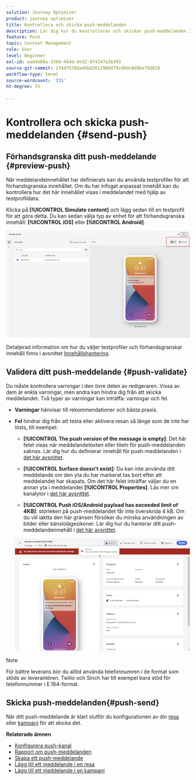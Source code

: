 ```yaml
---
solution: Journey Optimizer
product: journey optimizer
title: Kontrollera och skicka push-meddelanden
description: Lär dig hur du kontrollerar och skickar push-meddelanden i Journey Optimizer
feature: Push
topic: Content Management
role: User
level: Beginner
exl-id: aad4e08a-3369-454d-9e32-974347a3b393
source-git-commit: 27447578dad6bd2612989d79cd0dc8ddbe78d629
workflow-type: tm+mt
source-wordcount: '331'
ht-degree: 1%

---
```


# Kontrollera och skicka push-meddelanden {#send-push}

## Förhandsgranska ditt push-meddelande {#preview-push}

När meddelandeinnehållet har definierats kan du använda testprofiler för att förhandsgranska innehållet. Om du har infogat anpassat innehåll kan du kontrollera hur det här innehållet visas i meddelandet med hjälp av testprofildata.

Klicka på **[!UICONTROL Simulate content]** och lägg sedan till en testprofil för att göra detta. Du kan sedan välja typ av enhet för att förhandsgranska innehåll: **[!UICONTROL iOS]** eller **[!UICONTROL Android]**.

![](assets/push_preview_3.png)

Detaljerad information om hur du väljer testprofiler och förhandsgranskar innehåll finns i avsnittet [Innehållshantering](../content-management/preview-test.md).

## Validera ditt push-meddelande {#push-validate}

Du måste kontrollera varningar i den övre delen av redigeraren. Vissa av dem är enkla varningar, men andra kan hindra dig från att skicka meddelandet. Två typer av varningar kan inträffa: varningar och fel.

* **Varningar** hänvisar till rekommendationer och bästa praxis.

* **Fel** hindrar dig från att testa eller aktivera resan så länge som de inte har lösts, till exempel:

   * **[!UICONTROL The push version of the message is empty]**: Det här felet visas när meddelandetexten eller titeln för push-meddelanden saknas. Lär dig hur du definierar innehåll för push-meddelanden i [det här avsnittet](create-push.md).

   * **[!UICONTROL Surface doesn't exist]**: Du kan inte använda ditt meddelande om den yta du har markerat tas bort efter att meddelandet har skapats. Om det här felet inträffar väljer du en annan yta i meddelandet **[!UICONTROL Properties]**. Läs mer om kanalytor i [det här avsnittet](../configuration/channel-surfaces.md).

   * **[!UICONTROL Push iOS/Android payload has exceeded limit of 4KB]**: storleken på push-meddelandet får inte överskrida 4 kB. Om du vill iaktta den här gränsen försöker du minska användningen av bilder eller känslolägesikoner. Lär dig hur du hanterar ditt push-meddelandeinnehåll i [det här avsnittet](../push/create-push.md).

  ![](assets/push_alert.png)


>[!NOTE]
>
> För bättre leverans bör du alltid använda telefonnumren i de format som stöds av leverantören. Twilio och Sinch har till exempel bara stöd för telefonnummer i E.164-format.

## Skicka push-meddelanden{#push-send}

När ditt push-meddelande är klart slutför du konfigurationen av din [resa](../building-journeys/journey-gs.md) eller [kampanj](../campaigns/create-campaign.md) för att skicka det.

**Relaterade ämnen**

* [Konfigurera push-kanal](push-configuration.md)
* [Rapport om push-meddelanden](../reports/journey-global-report.md#push-global)
* [Skapa ett push-meddelande](create-push.md)
* [Lägg till ett meddelande i en resa](../building-journeys/journeys-message.md)
* [Lägg till ett meddelande i en kampanj](../campaigns/create-campaign.md)

